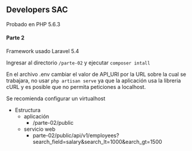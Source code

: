 ## Developers SAC

Probado en PHP 5.6.3
    
#### Parte 2

Framework usado Laravel 5.4

Ingresar al directorio `/parte-02` y ejecutar
`composer intall`

En el archivo .env cambiar el valor de API_URI por la URL sobre la cual se trabajara, no usar `php artisan serve` ya que la aplicación usa la libreria cURL y es posible que no permita peticiones a localhost.

Se recomienda configurar un virtualhost
    
    
* Estructura
    + aplicación
         + /parte-02/public
    + servicio web
        + parte-02/public/api/v1/employees?search_field=salary&amp;search_lt=1000&amp;earch_gt=1500